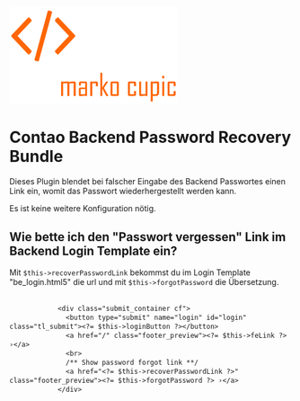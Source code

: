<img src="./src/Resources/public/logo.png" width="300">


# Contao Backend Password Recovery Bundle
Dieses Plugin blendet bei falscher Eingabe des Backend Passwortes einen Link ein, womit das Passwort wiederhergestellt werden kann. 

Es ist keine weitere Konfiguration nötig.


## Wie bette ich den "Passwort vergessen" Link im Backend Login Template ein?
Mit  `$this->recoverPasswordLink` bekommst du im Login Template "be_login.html5" die url und mit `$this->forgotPassword` die Übersetzung.

 
```
           
            <div class="submit_container cf">
              <button type="submit" name="login" id="login" class="tl_submit"><?= $this->loginButton ?></button>
              <a href="/" class="footer_preview"><?= $this->feLink ?> ›</a>
              <br>
              /** Show password forgot link **/
              <a href="<?= $this->recoverPasswordLink ?>" class="footer_preview"><?= $this->forgotPassword ?> ›</a>
            </div>

 
```